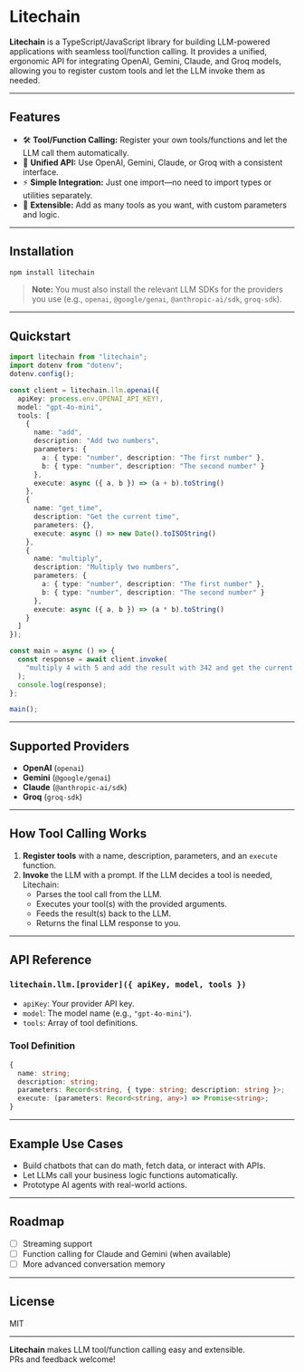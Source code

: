 # Litechain

**Litechain** is a TypeScript/JavaScript library for building LLM-powered applications with seamless tool/function calling. It provides a unified, ergonomic API for integrating OpenAI, Gemini, Claude, and Groq models, allowing you to register custom tools and let the LLM invoke them as needed.

---

## Features

- 🛠️ **Tool/Function Calling:** Register your own tools/functions and let the LLM call them automatically.
- 🤖 **Unified API:** Use OpenAI, Gemini, Claude, or Groq with a consistent interface.
- ⚡ **Simple Integration:** Just one import—no need to import types or utilities separately.
- 🧩 **Extensible:** Add as many tools as you want, with custom parameters and logic.

---

## Installation

```bash
npm install litechain
```

> **Note:** You must also install the relevant LLM SDKs for the providers you use (e.g., `openai`, `@google/genai`, `@anthropic-ai/sdk`, `groq-sdk`).

---

## Quickstart

```ts
import litechain from "litechain";
import dotenv from "dotenv";
dotenv.config();

const client = litechain.llm.openai({
  apiKey: process.env.OPENAI_API_KEY!,
  model: "gpt-4o-mini",
  tools: [
    {
      name: "add",
      description: "Add two numbers",
      parameters: {
        a: { type: "number", description: "The first number" },
        b: { type: "number", description: "The second number" }
      },
      execute: async ({ a, b }) => (a + b).toString()
    },
    {
      name: "get_time",
      description: "Get the current time",
      parameters: {},
      execute: async () => new Date().toISOString()
    },
    {
      name: "multiply",
      description: "Multiply two numbers",
      parameters: {
        a: { type: "number", description: "The first number" },
        b: { type: "number", description: "The second number" }
      },
      execute: async ({ a, b }) => (a * b).toString()
    }
  ]
});

const main = async () => {
  const response = await client.invoke(
    "multiply 4 with 5 and add the result with 342 and get the current time"
  );
  console.log(response);
};

main();
```

---

## Supported Providers

- **OpenAI** (`openai`)
- **Gemini** (`@google/genai`)
- **Claude** (`@anthropic-ai/sdk`)
- **Groq** (`groq-sdk`)

---

## How Tool Calling Works

1. **Register tools** with a name, description, parameters, and an `execute` function.
2. **Invoke** the LLM with a prompt. If the LLM decides a tool is needed, Litechain:
   - Parses the tool call from the LLM.
   - Executes your tool(s) with the provided arguments.
   - Feeds the result(s) back to the LLM.
   - Returns the final LLM response to you.

---

## API Reference

### `litechain.llm.[provider]({ apiKey, model, tools })`

- `apiKey`: Your provider API key.
- `model`: The model name (e.g., `"gpt-4o-mini"`).
- `tools`: Array of tool definitions.

### Tool Definition

```ts
{
  name: string;
  description: string;
  parameters: Record<string, { type: string; description: string }>;
  execute: (parameters: Record<string, any>) => Promise<string>;
}
```

---

## Example Use Cases

- Build chatbots that can do math, fetch data, or interact with APIs.
- Let LLMs call your business logic functions automatically.
- Prototype AI agents with real-world actions.

---

## Roadmap

- [ ] Streaming support
- [ ] Function calling for Claude and Gemini (when available)
- [ ] More advanced conversation memory

---

## License

MIT

---

**Litechain** makes LLM tool/function calling easy and extensible.  
PRs and feedback welcome! 